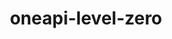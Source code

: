 ---
title: "oneapi-level-zero"
layout: cache
categories: [package, develop]
meta: {"versions": ["1.9.9"], "compilers": ["oneapi@=2023.2.0", "oneapi@=2023.2.1"], "oss": ["ubuntu20.04"], "platforms": ["linux"], "targets": ["x86_64", "x86_64_v3"], "stacks": ["e4s-oneapi", "root"], "num_specs": 6, "num_specs_by_stack": {"root": 6, "e4s-oneapi": 6}}
spec_details: [{"hash": "d3xrqrj2abw4kbv2vamu7edfnpqx3fss", "compiler": "oneapi@=2023.2.0", "versions": ["1.9.9"], "os": "ubuntu20.04", "platform": "linux", "target": "x86_64", "variants": ["build_system=cmake", "build_type=Release", "generator=make", "~ipo"], "stacks": ["root", "e4s-oneapi"], "size": "-", "tarball": "https://binaries.spack.io/develop/build_cache/linux-ubuntu20.04-x86_64/oneapi-2023.2.0/oneapi-level-zero-1.9.9/linux-ubuntu20.04-x86_64-oneapi-2023.2.0-oneapi-level-zero-1.9.9-d3xrqrj2abw4kbv2vamu7edfnpqx3fss.spack"}, {"hash": "g6vsb4hsqqb5jbfdtgm2wdvrvkinatic", "compiler": "oneapi@=2023.2.0", "versions": ["1.9.9"], "os": "ubuntu20.04", "platform": "linux", "target": "x86_64_v3", "variants": ["build_system=cmake", "build_type=Release", "generator=make", "~ipo"], "stacks": ["root", "e4s-oneapi"], "size": "-", "tarball": "https://binaries.spack.io/develop/build_cache/linux-ubuntu20.04-x86_64_v3/oneapi-2023.2.0/oneapi-level-zero-1.9.9/linux-ubuntu20.04-x86_64_v3-oneapi-2023.2.0-oneapi-level-zero-1.9.9-g6vsb4hsqqb5jbfdtgm2wdvrvkinatic.spack"}, {"hash": "iqdarf7pjd7zslxrixktl6ox7smktkig", "compiler": "oneapi@=2023.2.1", "versions": ["1.9.9"], "os": "ubuntu20.04", "platform": "linux", "target": "x86_64_v3", "variants": ["build_system=cmake", "build_type=Release", "generator=make", "~ipo"], "stacks": ["root", "e4s-oneapi"], "size": "-", "tarball": "https://binaries.spack.io/develop/build_cache/linux-ubuntu20.04-x86_64_v3/oneapi-2023.2.1/oneapi-level-zero-1.9.9/linux-ubuntu20.04-x86_64_v3-oneapi-2023.2.1-oneapi-level-zero-1.9.9-iqdarf7pjd7zslxrixktl6ox7smktkig.spack"}, {"hash": "nreqabs6qzrp2bik6vzv26lf26h3aba3", "compiler": "oneapi@=2023.2.1", "versions": ["1.9.9"], "os": "ubuntu20.04", "platform": "linux", "target": "x86_64_v3", "variants": ["build_system=cmake", "build_type=Release", "generator=make", "~ipo"], "stacks": ["root", "e4s-oneapi"], "size": "-", "tarball": "https://binaries.spack.io/develop/build_cache/linux-ubuntu20.04-x86_64_v3/oneapi-2023.2.1/oneapi-level-zero-1.9.9/linux-ubuntu20.04-x86_64_v3-oneapi-2023.2.1-oneapi-level-zero-1.9.9-nreqabs6qzrp2bik6vzv26lf26h3aba3.spack"}, {"hash": "prhzdlsbwqig6xrjfgwb43jrcvtfjy2a", "compiler": "oneapi@=2023.2.1", "versions": ["1.9.9"], "os": "ubuntu20.04", "platform": "linux", "target": "x86_64_v3", "variants": ["build_system=cmake", "build_type=Release", "generator=make", "~ipo"], "stacks": ["root", "e4s-oneapi"], "size": "-", "tarball": "https://binaries.spack.io/develop/build_cache/linux-ubuntu20.04-x86_64_v3/oneapi-2023.2.1/oneapi-level-zero-1.9.9/linux-ubuntu20.04-x86_64_v3-oneapi-2023.2.1-oneapi-level-zero-1.9.9-prhzdlsbwqig6xrjfgwb43jrcvtfjy2a.spack"}, {"hash": "lreq3ron4wt6xfaaskepa6x4al7y2nxs", "compiler": "oneapi@=2023.2.1", "versions": ["1.9.9"], "os": "ubuntu20.04", "platform": "linux", "target": "x86_64_v3", "variants": ["build_system=cmake", "build_type=Release", "generator=make", "~ipo"], "stacks": ["root", "e4s-oneapi"], "size": "-", "tarball": "https://binaries.spack.io/develop/build_cache/linux-ubuntu20.04-x86_64_v3/oneapi-2023.2.1/oneapi-level-zero-1.9.9/linux-ubuntu20.04-x86_64_v3-oneapi-2023.2.1-oneapi-level-zero-1.9.9-lreq3ron4wt6xfaaskepa6x4al7y2nxs.spack"}]
---